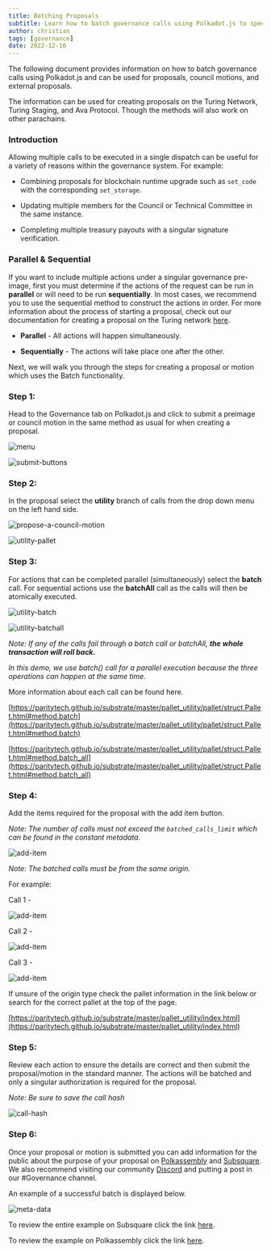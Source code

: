 ```yaml
---
title: Batching Proposals
subtitle: Learn how to batch governance calls using Polkadot.js to speed up the process of public and external proposals.
author: christian
tags: [governance]
date: 2022-12-16
---
```


The following document provides information on how to batch governance calls using Polkadot.js and can be used for proposals, council motions, and external proposals. 

The information can be used for creating proposals on the Turing Network, Turing Staging, and Ava Protocol. Though the methods will also work on other parachains.

### Introduction

Allowing multiple calls to be executed in a single dispatch can be useful for a variety of reasons within the governance system. For example:

- Combining proposals for blockchain runtime upgrade such as `set_code` with the corresponding `set_storage`.

- Updating multiple members for the Council or Technical Committee in the same instance.

- Completing multiple treasury payouts with a singular signature verification.


### Parallel & Sequential

If you want to include multiple actions under a singular governance pre-image, first you must determine if the actions of the request can be run in **parallel** or will need to be run **sequentially**. In most cases, we recommend you to use the sequential method to construct the actions in order. For more information about the process of starting a proposal, check out our documentation for creating a proposal on the Turing network [here](https://avaprotocol.org/docs/governance-propose-change/).

- **Parallel** - All actions will happen simultaneously.

- **Sequentially** - The actions will take place one after the other.

Next, we will walk you through the steps for creating a proposal or motion which uses the Batch functionality.

### Step 1:

Head to the Governance tab on Polkadot.js and click to submit a preimage or council motion in the same method as usual for when creating a proposal.

![menu](../../assets/img/governance/batching-proposals/menu.png)

![submit-buttons](../../assets/img/governance/batching-proposals/submit-buttons.png)

### Step 2:
In the proposal select the **utility** branch of calls from the drop down menu on the left hand side.

![propose-a-council-motion](../../assets/img/governance/batching-proposals/propose-a-council-motion.png)

![utility-pallet](../../assets/img/governance/batching-proposals/utility-pallet.png)


### Step 3:

For actions that can be completed parallel (simultaneously) select the **batch** call. For sequential actions use the **batchAll** call as the calls will then be atomically executed.

![utility-batch](../../assets/img/governance/batching-proposals/utility-batch.png)

![utility-batchall](../../assets/img/governance/batching-proposals/utility-batchall.png)

*Note: If any of the calls fail through a batch call or batchAll, **the whole transaction will roll back.***

*In this demo, we use batch() call for a parallel execution because the three operations can happen at the same time.*

More information about each call can be found here.

[https://paritytech.github.io/substrate/master/pallet_utility/pallet/struct.Pallet.html#method.batch](https://paritytech.github.io/substrate/master/pallet_utility/pallet/struct.Pallet.html#method.batch)

[https://paritytech.github.io/substrate/master/pallet_utility/pallet/struct.Pallet.html#method.batch_all](https://paritytech.github.io/substrate/master/pallet_utility/pallet/struct.Pallet.html#method.batch_all)

### Step 4:

Add the items required for the proposal with the add item button.

*Note: The number of calls must not exceed the `batched_calls_limit` which can be found in the constant metadata.*

![add-item](../../assets/img/governance/batching-proposals/add-item.png)

*Note: The batched calls must be from the same origin.*

For example:

Call 1 -

![add-item](../../assets/img/governance/batching-proposals/call1.png)

Call 2 -

![add-item](../../assets/img/governance/batching-proposals/call2.png)

Call 3 -

![add-item](../../assets/img/governance/batching-proposals/call3.png)

If unsure of the origin type check the pallet information in the link below or search for the correct pallet at the top of the page.

[https://paritytech.github.io/substrate/master/pallet_utility/index.html](https://paritytech.github.io/substrate/master/pallet_utility/index.html)

### Step 5:

Review each action to ensure the details are correct and then submit the proposal/motion in the standard manner. The actions will be batched and only a singular authorization is required for the proposal.

*Note: Be sure to save the call hash*

![call-hash](../../assets/img/governance/batching-proposals/call-hash.png)

### Step 6:

Once your proposal or motion is submitted you can add information for the public about the purpose of your proposal on [Polkassembly](https://turing.polkassembly.io/) and [Subsquare](https://turing.subsquare.io/). We also recommend visiting our community [Discord](https://discord.com/invite/vmvmWFmW5p) and putting a post in our #Governance channel.

An example of a successful batch is displayed below.

![meta-data](../../assets/img/governance/batching-proposals/metadata.png)

To review the entire example on Subsquare click the link [here](https://turing.subsquare.io/council/motion/1261270_0x76cc222d1f650eca64fd61e2ab2616411b9f15c41b9264c6848805f54328ac08).

To review the example on Polkassembly click the link [here](https://avaprotocol.org/).
